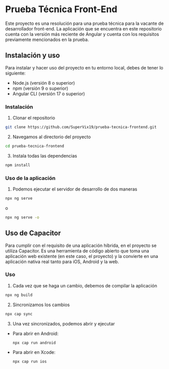 # Prueba Técnica Front-End

Este proyecto es una resolución para una prueba técnica para la vacante de desarrollador front-end. La aplicación que se encuentra en este repositorio cuenta con la versión más reciente de Angular y cuenta con los requisitos previamente mencionados en la prueba.  

## Instalación y uso

Para instalar y hacer uso del proyecto en tu entorno local, debes de tener lo siguiente:

* Node.js (versión 8 o superior)
* npm (versión 9 o superior)
* Angular CLI (versión 17 o superior)

### Instalación

1. Clonar el repositorio

```bash
git clone https://github.com/SuperVix19/prueba-tecnica-frontend.git
```

2. Navegamos al directorio del proyecto

```bash
cd prueba-tecnica-frontend
```

3. Instala todas las dependencias

```bash
npm install
```

### Uso de la aplicación

1. Podemos ejecutar el servidor de desarrollo de dos maneras

```bash
npx ng serve
```
o
```bash
npx ng serve -o
```

## Uso de Capacitor

Para cumplir con el requisito de una aplicación híbrida, en el proyecto se utiliza Capacitor. Es una herramienta de código abierto que toma una aplicación web existente (en este caso, el proyecto) y la convierte en una aplicación nativa real tanto para iOS, Android y la web.

### Uso

1. Cada vez que se haga un cambio, debemos de compilar la aplicación

```bash
npx ng build
```

2. Sincronizamos los cambios

```bash
npx cap sync
```

3. Una vez sincronizados, podemos abrir y ejecutar

  * Para abrir en Android:
    ```bash
    npx cap run android
    ```

  * Para abrir en Xcode:
    ```bash
    npx cap run ios
    ```

